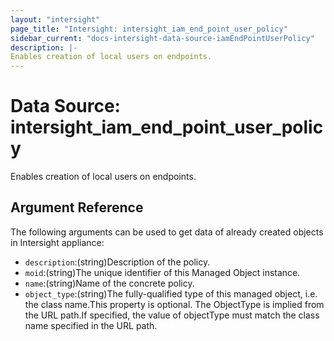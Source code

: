 ```yaml
---
layout: "intersight"
page_title: "Intersight: intersight_iam_end_point_user_policy"
sidebar_current: "docs-intersight-data-source-iamEndPointUserPolicy"
description: |-
Enables creation of local users on endpoints.
---
```


# Data Source: intersight_iam_end_point_user_policy
Enables creation of local users on endpoints.
## Argument Reference
The following arguments can be used to get data of already created objects in Intersight appliance:
* `description`:(string)Description of the policy.
* `moid`:(string)The unique identifier of this Managed Object instance.
* `name`:(string)Name of the concrete policy.
* `object_type`:(string)The fully-qualified type of this managed object, i.e. the class name.This property is optional. The ObjectType is implied from the URL path.If specified, the value of objectType must match the class name specified in the URL path.

